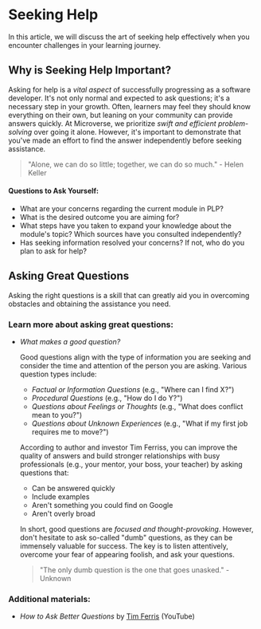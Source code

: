 # Seeking Help



In this article, we will discuss the art of seeking help effectively when you encounter challenges in your learning journey.

## Why is Seeking Help Important?
Asking for help is a *vital aspect* of successfully progressing as a software developer. It's not only normal and expected to ask questions; it's a necessary step in your growth. Often, learners may feel they should know everything on their own, but leaning on your community can provide answers quickly. At Microverse, we prioritize *swift and efficient problem-solving* over going it alone. However, it's important to demonstrate that you've made an effort to find the answer independently before seeking assistance.

> "Alone, we can do so little; together, we can do so much." - Helen Keller

#### Questions to Ask Yourself:
- What are your concerns regarding the current module in PLP?
- What is the desired outcome you are aiming for?
- What steps have you taken to expand your knowledge about the module's topic? Which sources have you consulted independently?
- Has seeking information resolved your concerns? If not, who do you plan to ask for help?

## Asking Great Questions
Asking the right questions is a skill that can greatly aid you in overcoming obstacles and obtaining the assistance you need.

### Learn more about asking great questions:
- *What makes a good question?*

  Good questions align with the type of information you are seeking and consider the time and attention of the person you are asking. Various question types include:
  - *Factual or Information Questions* (e.g., "Where can I find X?")
  - *Procedural Questions* (e.g., "How do I do Y?")
  - *Questions about Feelings or Thoughts* (e.g., "What does conflict mean to you?")
  - *Questions about Unknown Experiences* (e.g., "What if my first job requires me to move?")

  According to author and investor Tim Ferriss, you can improve the quality of answers and build stronger relationships with busy professionals (e.g., your mentor, your boss, your teacher) by asking questions that:

  - Can be answered quickly
  - Include examples
  - Aren't something you could find on Google
  - Aren't overly broad

  In short, good questions are *focused and thought-provoking*. However, don't hesitate to ask so-called "dumb" questions, as they can be immensely valuable for success. The key is to listen attentively, overcome your fear of appearing foolish, and ask your questions.

  > "The only dumb question is the one that goes unasked." - Unknown

### Additional materials:
- *How to Ask Better Questions* by [Tim Ferris](https://youtu.be/ALMg-7-2trY?si=55vN11Z2F-gJnc6k) (YouTube)